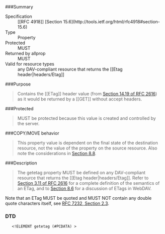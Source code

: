 <!-- --- title: DAV::getetag -->

<div id="summary-box" markdown="1">
###Summary

<dl>
<dt>Specification</dt>
<dd markdown="1">[[RFC 4918]]
[Section 15.6](http://tools.ietf.org/html/rfc4918#section-15.6)
</dd>
<dt>Type</dt>
<dd markdown="1">Property
</dd>
<dt>Protected</dt>
<dd markdown="1">MUST 
</dd>
<dt>Returned by allprop</dt>
<dd markdown="1">MUST 
</dd>
<dt>Valid for resource types</dt>
<dd markdown="1">any DAV-compliant resource that returns the [[Etag header|headers/Etag]]
</dd>
</dl>

</div>

<!-- below is a list of common sections for property definitions. Adjust the list as needed. Don't forget to block-quote any text that's copied from the RFC -->

###Purpose
> Contains the [[ETag]] header value (from [Section 14.19 of RFC 2616](http://tools.ietf.org/html/rfc2616#section-14.19)) as it would be returned by a [[GET]] without accept headers.

###Protected
>MUST be protected because this value is created and controlled by the server.

###COPY/MOVE behavior
>This property value is dependent on the final state of the destination resource, not the value of the property on the source resource.  Also note the considerations in [Section 8.8](http://tools.ietf.org/html/rfc4918#section-8.8).

###Description
>The getetag property MUST be defined on any DAV-compliant resource that returns the [[Etag header|headers/Etag]].  Refer to [Section 3.11 of RFC 2616](http://tools.ietf.org/html/rfc2616#section-3.11) for a complete definition of the semantics of an ETag, and to [Section 8.6](http://tools.ietf.org/html/rfc4918#section-8.6) for a discussion of ETags in WebDAV.

Note that an ETag MUST be quoted and MUST NOT contain any double quote characters itself, see [RFC 7232, Section 2.3](https://tools.ietf.org/html/rfc7232#section-2.3).


### DTD
>
```
   <!ELEMENT getetag (#PCDATA) >
```
